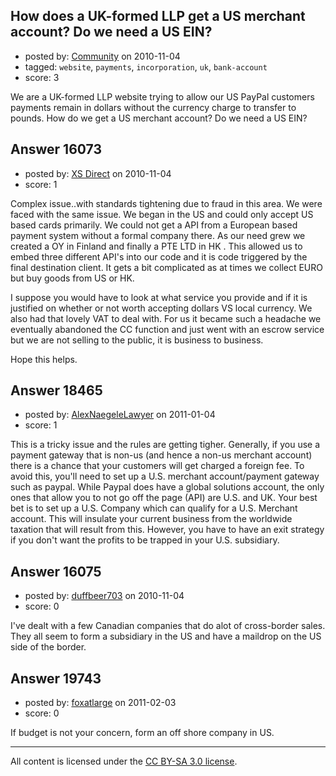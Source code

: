 ## How does a UK-formed LLP get a US merchant account? Do we need a US EIN?

- posted by: [Community](https://stackexchange.com/users/-1/-1-community) on 2010-11-04
- tagged: `website`, `payments`, `incorporation`, `uk`, `bank-account`
- score: 3

We are a UK-formed LLP website trying to allow our US PayPal customers payments remain in dollars without the currency charge to transfer to pounds.  How do we get a US merchant account? Do we need a US EIN?


## Answer 16073

- posted by: [XS Direct](https://stackexchange.com/users/-1/4834-xs-direct) on 2010-11-04
- score: 1

Complex issue..with standards tightening due to fraud in this area. We were faced with the same issue. We began in the US and could only accept US based cards primarily. We could not get a API from a European based payment system without a formal company there. As our need grew we created a OY in Finland and finally a PTE LTD in HK . This allowed us to embed three different API's into our code and it is code triggered by the final destination client. It gets a bit complicated as at times we collect EURO but buy goods from US or HK.

I suppose you would have to look at what service you provide and if it is justified on whether or not worth accepting dollars VS local currency. We also had that lovely VAT to deal with. For us it became such a headache we eventually abandoned the CC function and just went with an escrow service but we are not selling to the public, it is business to business.

Hope this helps.


## Answer 18465

- posted by: [AlexNaegeleLawyer](https://stackexchange.com/users/-1/6331-alexnaegelelawyer) on 2011-01-04
- score: 1

This is a tricky issue and the rules are getting tigher.  Generally, if you use a payment gateway that is non-us (and hence a non-us merchant account) there is a chance that your customers will get charged a foreign fee.  To avoid this, you'll need to set up a U.S. merchant account/payment gateway such as paypal.  While Paypal does have a global solutions account, the only ones that allow you to not go off the page (API) are U.S. and UK. 
   Your best bet is to set up a U.S. Company which can qualify for a U.S. Merchant account.  This will insulate your current business from the worldwide taxation that will result from this.  However, you have to have an exit strategy if you don't want the profits to be trapped in your U.S. subsidiary.  


## Answer 16075

- posted by: [duffbeer703](https://stackexchange.com/users/-1/1422-duffbeer703) on 2010-11-04
- score: 0

I've dealt with a few Canadian companies that do alot of cross-border sales. They all seem to form a subsidiary in the US and have a maildrop on the US side of the border.


## Answer 19743

- posted by: [foxatlarge](https://stackexchange.com/users/-1/6622-foxatlarge) on 2011-02-03
- score: 0

If budget is not your concern, form an off shore company in US.



---

All content is licensed under the [CC BY-SA 3.0 license](https://creativecommons.org/licenses/by-sa/3.0/).
